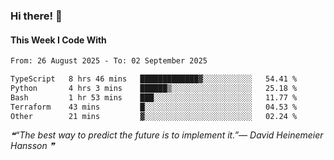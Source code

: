 ### Hi there! 👋

#### This Week I Code With
<!--START_SECTION:waka-->

```txt
From: 26 August 2025 - To: 02 September 2025

TypeScript   8 hrs 46 mins   █████████████▓░░░░░░░░░░░   54.41 %
Python       4 hrs 3 mins    ██████▒░░░░░░░░░░░░░░░░░░   25.18 %
Bash         1 hr 53 mins    ███░░░░░░░░░░░░░░░░░░░░░░   11.77 %
Terraform    43 mins         █░░░░░░░░░░░░░░░░░░░░░░░░   04.53 %
Other        21 mins         ▓░░░░░░░░░░░░░░░░░░░░░░░░   02.24 %
```

<!--END_SECTION:waka-->

<!--STARTS_HERE_QUOTE_README-->
<i>❝“The best way to predict the future is to implement it.”— David Heinemeier Hansson   ❞</i>
<!--ENDS_HERE_QUOTE_README-->
